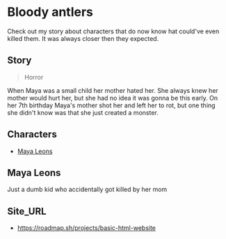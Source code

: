 # Bloody antlers
Check out my story about characters that do now know hat could've even killed them. It was always closer then they expected.

## Story
> Horror

When Maya was a small child her mother hated her.
She always knew her mother would hurt her, but she had no idea it was gonna be this early.
On her 7th birthday Maya's mother shot her and left her to rot,
but one thing she didn't know was that she just created a monster.

## Characters
* [Maya Leons](#Maya-Leons)


## Maya Leons
Just a dumb kid who accidentally got killed by her mom

## Site_URL
- https://roadmap.sh/projects/basic-html-website

